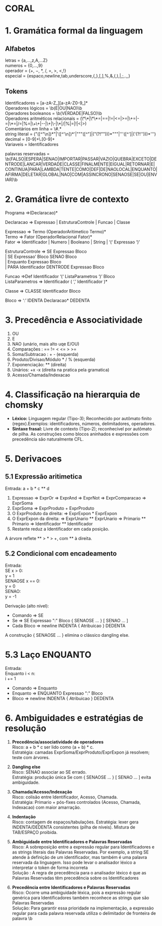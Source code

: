 # **CORAL**

# **1\. Gramática formal da linguagem**

## **Alfabetos**

letras \= {a,...,z,A,...Z}  
numeros \= {0,...,9}  
operador \= {+, −, \*, /, \=, \>, \<,\!}  
especial \= {espaco,newline,tab,underscore,{,},\[,\],%,&,(,),|,;,.,,}

## **Tokens**

Identificadores \= \[a-zA-Z\_\]\[a-zA-Z0-9\_\]\*  
Operadores lógicos \= \\b(E|OU|NAO)\\b  
Operadores booleanos \= \\b(VERDADE|FALSO)\\b  
Operadores aritméticos relacionais \= (\\\*\\\*|\\\*\\\*=|==|\!=|\<=|\>=|\\+=|-=|\\\*=|/=|%=|\\+\\+|--|\\+|\\-|\\\*|/|%|=|\!|\<|\>)  
Comentários em linha  \= \\\#.\*  
string literal \= ("(\[^"\\n\])\*"|'(\[^'\\n\])\*'|"""(\[^"\]|("(?\!"")))\*"""|'''(\[^'\]|('(?\!'')))\*''')  
decimal \= \[0-9\]+\\.\[0-9\]+  
Variaveis \= Identificadores

palavras reservadas \= \\b(FALSO|ESPERA|SENAO|IMPORTAR|PASSAR|VAZIO|QUEBRA|EXCETO|DENTRODE|LANCAR|VERDADE|CLASSE|FINALMENTE|EIGUAL|RETORNAR|E|CONTINUA|PARA|LAMBDA|TENTE|COMO|DEF|DE|NAOLOCAL|ENQUANTO|AFIRMA|DELETAR|GLOBAL|NAO|COM|ASSINCRONO|SENAOSE|SE|OU|ENVIAR)\\b

# **2\. Gramática livre de contexto**

Programa ⇒(Declaracao)\*

Declaracao ⇒ Expressao | EstruturaControle | Funcao | Classe

Expressao ⇒ Termo (OperadorAritimetico Termo)\*   
Termo ⇒ Fator (OperadorRelacional Fator)\*  
Fator ⇒ Identificador | Numero | Booleano | String | ‘(‘ Expressao ‘)’

EstruturaControle ⇒ SE  Expressao  Bloco   
        | SE Expressao’ Bloco SENAO Bloco   
        | Enquanto Expressao  Bloco   
        | PARA Identificador DENTRODE Expressao Bloco

Funcao ⇒Def Identificador ‘(‘ ListaParametros ‘)’ Bloco  
ListaParametros ⇒ Identificador  ( ‘,’ Identificador )\*

Classe ⇒ CLASSE Identificador Bloco

Bloco ⇒ ‘:’ IDENTA Declaracao\* DEDENTA

# **3\. Precedência e Associatividade**

1. OU  
2. E  
3. NAO (unário, mais alto uqe E/OU)  
4. Comparações : \== \!= \< \<= \> \>=  
5. Soma/Subtracao : \+ \- (esquerda)  
6. Produto/Divisao/Módulo \* / % (esquerda)  
7. Exponenciação: \*\* (direita)  
8. Unários: \+x \-x (direita na pratica pela gramatica)  
9. Acesso/Chamada/Indexacao

# **4\. Classificação na hierarquia de chomsky**

* **Léxico:** Linguagem regular (Tipo-3); Reconhecido por autômato finito (regex).Exemplos: identificadores, números, delimitadores, operadores.  
* **Sintaxe frasal:** Livre de contexto (Tipo-2); reconhecível por autômato de pilha. As construções como blocos aninhados e expressões com precedência são naturalmente CFL.

# **5\. Derivacoes**

## **5.1 Expressão aritimetica**

Entrada: a \+ b \* c \*\* d

1. Expressao ⇒ ExprOr ⇒ ExprAnd ⇒ ExprNot ⇒ ExprComparacao ⇒ ExprSoma  
2. ExprSoma ⇒ ExprProduto \+ ExprProduto  
3. O ExprProduto da direita: ⇒ ExprExpon \* ExprExpon  
4. O ExprExpon da direita: ⇒ ExprUnario \*\* ExprUnario ⇒ Primario \*\* Primario ⇒ Identificador \*\* Identificador  
5. Restante reduz a Identificador em cada posição.

A árvore reflete \*\* \> \* \> \+, com \*\* à direita.

## **5.2 Condicional com encadeamento**

Entrada:  
SE x \> 0:  
y \= 1  
SENAOSE x \== 0:  
y \= 0  
SENAO:  
y \= \-1

Derivação (alto nível):

* Comando ⇒ SE  
* Se ⇒ SE Expressao ":" Bloco { SENAOSE ... } \[ SENAO ... \]  
* Cada Bloco ⇒ newline INDENTA { Atribuicao } DEDENTA

A construção { SENAOSE ... } elimina o clássico dangling else.

# **5.3 Laço ENQUANTO**

Entrada:  
Enquanto i \< n:  
i \+= 1

* Comando ⇒ Enquanto  
* Enquanto ⇒ ENQUANTO Expressao ":" Bloco  
* Bloco ⇒ newline INDENTA { Atribuicao } DEDENTA

# **6\. Ambiguidades e estratégias de resolução**

1. **Precedência/associatividade de operadores**  
   Risco: a \+ b \* c ser lido como (a \+ b) \* c.  
   Estratégia: camadas ExprSoma/ExprProduto/ExprExpon já resolvem; teste com árvores.  
     
2. **Dangling else**  
   Risco: SENAO associar ao SE errado.  
   Estratégia: produção única Se com { SENAOSE ... } \[ SENAO ... \] evita ambiguidade.  
     
3. **Chamada/Acesso/Indexação**  
   Risco: colisão entre Identificador, Acesso, Chamada.  
   Estratégia: Primario \+ pós-fixes controlados (Acesso, Chamada, Indexacao) com maior amarração.  
     
4. **Indentação**  
   Risco: contagem de espaços/tabulações. Estratégia: lexer gera INDENTA/DEDENTA consistentes (pilha de níveis). Mistura de TAB/ESPAÇO proibida.  
     
5. **Ambiguidade entre Identificadores e Palavras Reservadas**  
   Risco: A sobreposição entre a expressão regular para Identificadores e as strings literais das Palavras Reservadas. Por exemplo, a string SE atende à definição de um identificador, mas também é uma palavra reservada da linguagem. Isso pode levar o analisador léxico a interpretar o token de forma incorreta  
   Solução : A regra de precedência para o analisador léxico é que as Palavras Reservadas têm precedência sobre os Identificadores

6. **Precedência entre Identificadores e Palavras Reservadas**  
   Risco: Ocorre uma ambiguidade léxica, pois a expressão regular genérica para Identificadores também reconhece as strings que são Palavras Reservadas  
   Solução: Para garantir essa prioridade na implementação, a expressão regular para cada palavra reservada utiliza o delimitador de fronteira de palavra \\b
